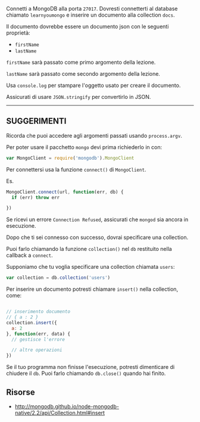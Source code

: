 Connetti a MongoDB alla porta `27017`.
Dovresti connetterti al database chiamato `learnyoumongo` e inserire
un documento alla collection `docs`.

Il documento dovrebbe essere un documento json con le seguenti proprietà:

- `firstName`
- `lastName`

`firstName` sarà passato come primo argomento della lezione.

`lastName` sarà passato come secondo argomento della lezione.

Usa `console.log` per stampare l'oggetto usato per creare il documento.

Assicurati di usare `JSON.stringify` per convertirlo in JSON.

-----------------------------------------------------------
## SUGGERIMENTI

Ricorda che puoi accedere agli argomenti passati usando `process.argv`.

Per poter usare il pacchetto `mongo` devi prima richiederlo in con:

```js
var MongoClient = require('mongodb').MongoClient
```

Per connettersi usa la funzione `connect()` di `MongoClient`.

Es.

```js
MongoClient.connect(url, function(err, db) {
  if (err) throw err

})
```

Se ricevi un errore `Connection Refused`, assicurati che `mongod` sia ancora in esecuzione.

Dopo che ti sei connesso con successo, dovrai specificare una collection.

Puoi farlo chiamando la funzione `collection()` nel `db` restituito
nella callback a `connect`.


Supponiamo che tu voglia specificare una collection chiamata `users`:

```js
var collection = db.collection('users')
```

Per inserire un documento potresti chiamare `insert()` nella collection, come:

```js

// inserimento documento
// { a : 2 }
collection.insert({
  a: 2
}, function(err, data) {
  // gestisce l'errore

  // altre operazioni
})
```

Se il tuo programma non finisse l'esecuzione, potresti dimenticare di
chiudere il `db`. Puoi farlo chiamando `db.close()` quando hai finito.

## Risorse
* http://mongodb.github.io/node-mongodb-native/2.2/api/Collection.html#insert
